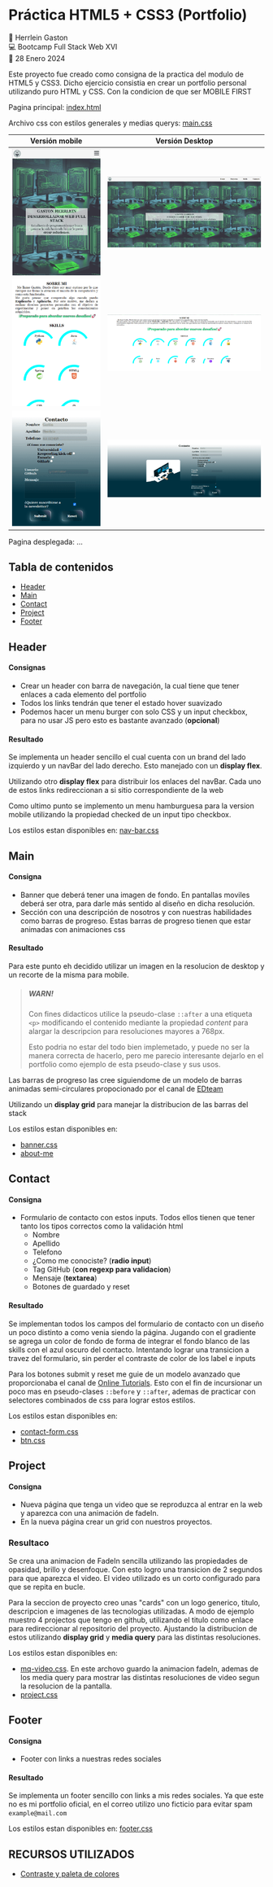 # Práctica HTML5 + CSS3 (Portfolio)

👤 Herrlein Gaston  
💻 Bootcamp Full Stack Web XVI  
📅 28 Enero 2024

Este proyecto fue creado como consigna de la practica del modulo de HTML5 y CSS3. Dicho ejercicio consistia en crear un portfolio personal utilizando puro HTML y CSS. Con la condicion de que ser MOBILE FIRST

Pagina principal: [index.html](./index.html)

Archivo css con estilos generales y medias querys: [main.css](./css/main.css)

| Versión mobile                                              | Versión Desktop                                                |
| ----------------------------------------------------------- | -------------------------------------------------------------- |
| ![Mobile screenshot](./public/screenshot/home-movil.png)    | ![Desktop screenshot](./public/screenshot/home-desktop.png)    |
| ![Mobile screenshot](./public/screenshot/aboutMe-movil.png) | ![Desktop screenshot](./public/screenshot/aboutMe-desktop.png) |
| ![Mobile screenshot](./public/screenshot/contact-movil.png) | ![Desktop screenshot](./public/screenshot/contact-desktop.png) |

Pagina desplegada: ...

## Tabla de contenidos

- [Header](#header)
- [Main](#main)
- [Contact](#contact)
- [Project](#project)
- [Footer](#footer)

## Header

#### Consignas

- Crear un header con barra de navegación, la cual tiene que tener enlaces a cada elemento del portfolio
- Todos los links tendrán que tener el estado hover suavizado
- Podemos hacer un menu burger con solo CSS y un input checkbox, para no usar JS pero esto es bastante avanzado (**opcional**)

#### Resultado

Se implementa un header sencillo el cual cuenta con un brand del lado izquierdo y un navBar del lado derecho. Esto manejado con un **display flex**.

Utilizando otro **display flex** para distribuir los enlaces del navBar. Cada uno de estos links redireccionan a si sitio correspondiente de la web

Como ultimo punto se implemento un menu hamburguesa para la version mobile utilizando la propiedad checked de un input tipo checkbox.

Los estilos estan disponibles en: [nav-bar.css](./css/nav-bar.css)

## Main

#### Consigna

- Banner que deberá tener una imagen de fondo. En pantallas moviles deberá ser otra, para darle más sentido al diseño en dicha resolución.
- Sección con una descripción de nosotros y con nuestras habilidades como barras de progreso. Estas barras de progreso tienen que estar animadas con animaciones css

#### Resultado

Para este punto eh decidido utilizar un imagen en la resolucion de desktop y un recorte de la misma para mobile.

> ##### WARN!
>
> Con fines didacticos utilice la pseudo-clase `::after` a una etiqueta `<p>` modificando el contenido mediante la propiedad _content_ para alargar la descripcion para resoluciones mayores a 768px.
>
> Esto podria no estar del todo bien implemetado, y puede no ser la manera correcta de hacerlo, pero me parecio interesante dejarlo en el portfolio como ejemplo de esta pseudo-clase y sus usos.

Las barras de progreso las cree siguiendome de un modelo de barras animadas semi-circulares propocionado por el canal de [EDteam](https://www.youtube.com/watch?v=4BRd3cZDAT4&t=376s)

Utilizando un **display grid** para manejar la distribucion de las barras del stack

Los estilos estan disponibles en:

- [banner.css](./css/banner.css)
- [about-me](./css/about-me.css)

## Contact

#### Consigna

- Formulario de contacto con estos inputs. Todos ellos tienen que tener tanto los tipos correctos como la validación html
  - Nombre
  - Apellido
  - Telefono
  - ¿Como me conociste? (**radio input**)
  - Tag GitHub (**con regexp para validacion**)
  - Mensaje (**textarea**)
  - Botones de guardado y reset

#### Resultado

Se implementan todos los campos del formulario de contacto con un diseño un poco distinto a como venia siendo la página. Jugando con el gradiente se agrega un color de fondo de forma de integrar el fondo blanco de las skills con el azul oscuro del contacto. Intentando lograr una transicion a travez del formulario, sin perder el contraste de color de los label e inputs

Para los botones submit y reset me guie de un modelo avanzado que proporcionaba el canal de [Online Tutorials](https://www.youtube.com/watch?v=YKv3F9gcGuc). Esto con el fin de incursionar un poco mas en pseudo-clases `::before` y `::after`, ademas de practicar con selectores combinados de css para lograr estos estilos.

Los estilos estan disponibles en:

- [contact-form.css](./css/contact-form.css)
- [btn.css](./css/btn.css)

## Project

#### Consigna

- Nueva página que tenga un video que se reproduzca al entrar en la web y aparezca con una animación de fadeIn.
- En la nueva página crear un grid con nuestros proyectos.

### Resultaco

Se crea una animacion de FadeIn sencilla utilizando las propiedades de opasidad, brillo y desenfoque. Con esto logro una transicion de 2 segundos para que aparezca el video. El video utilizado es un corto configurado para que se repita en bucle.

Para la seccion de proyecto creo unas "cards" con un logo generico, titulo, descripcion e imagenes de las tecnologias utilizadas. A modo de ejemplo muestro 4 projectos que tengo en github, utilizando el titulo como enlace para redireccionar al repositorio del proyecto. Ajustando la distribucion de estos utilizando **display grid** y **media query** para las distintas resoluciones.

Los estilos estan disponibles en:

- [mq-video.css](./css/mq-video.css). En este archovo guardo la animacion fadeIn, ademas de los media query para mostrar las distintas resoluciones de video segun la resolucion de la pantalla.
- [project.css](./css/project.css)

## Footer

#### Consigna

- Footer con links a nuestras redes sociales

#### Resultado

Se implementa un footer sencillo con links a mis redes sociales. Ya que este no es mi portfolio oficial, en el correo utilizo uno ficticio para evitar spam `example@mail.com`

Los estilos estan disponibles en: [footer.css](./css/footer.css)

## RECURSOS UTILIZADOS

- [Contraste y paleta de colores]('https://coolors.co/')
